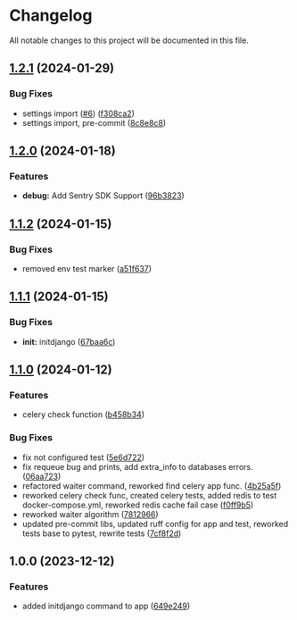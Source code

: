 # Changelog

All notable changes to this project will be documented in this file.

## [1.2.1](https://github.com/djangoheads/djangoheads/compare/v1.2.0...v1.2.1) (2024-01-29)


### Bug Fixes

* settings import ([#6](https://github.com/djangoheads/djangoheads/issues/6)) ([f308ca2](https://github.com/djangoheads/djangoheads/commit/f308ca2d9e833c77889cff2c8364ed1bc03b41a0))
* settings import, pre-commit ([8c8e8c8](https://github.com/djangoheads/djangoheads/commit/8c8e8c82fbadaef397da606f07d66ce3610fe8e8))

## [1.2.0](https://github.com/djangoheads/djangoheads/compare/v1.1.2...v1.2.0) (2024-01-18)


### Features

* **debug:** Add Sentry SDK Support ([96b3823](https://github.com/djangoheads/djangoheads/commit/96b38230b4e468dcd4cf4fd5a15482695de6bac6))

## [1.1.2](https://github.com/djangoheads/djangoheads/compare/v1.1.1...v1.1.2) (2024-01-15)


### Bug Fixes

* removed env test marker ([a51f637](https://github.com/djangoheads/djangoheads/commit/a51f637972733aaa4a2f63e476c41b63eaa659b4))

## [1.1.1](https://github.com/djangoheads/djangoheads/compare/v1.1.0...v1.1.1) (2024-01-15)


### Bug Fixes

* **init:** initdjango ([67baa6c](https://github.com/djangoheads/djangoheads/commit/67baa6c81d93310da629bdeeba774cfc459f47cb))

## [1.1.0](https://github.com/djangoheads/djangoheads/compare/v1.0.0...v1.1.0) (2024-01-12)


### Features

* celery check function ([b458b34](https://github.com/djangoheads/djangoheads/commit/b458b34468de4daf19db606feb7bf5d041e72cbc))


### Bug Fixes

* fix not configured test ([5e6d722](https://github.com/djangoheads/djangoheads/commit/5e6d72275018c4068d6874851264d80d56fb0bff))
* fix requeue bug and prints, add extra_info to databases errors. ([06aa723](https://github.com/djangoheads/djangoheads/commit/06aa723ee80a69321cdcc2a2260a347ba2783203))
* refactored waiter command, reworked find celery app func. ([4b25a5f](https://github.com/djangoheads/djangoheads/commit/4b25a5fd51374155b29a805757bb80f4eaa7c654))
* reworked celery check func, created celery tests, added redis to test docker-compose.yml, reworked redis cache fail case ([f0ff9b5](https://github.com/djangoheads/djangoheads/commit/f0ff9b5c2f54de5c1d31590da38638ed60fa122b))
* reworked waiter algorithm ([7812966](https://github.com/djangoheads/djangoheads/commit/78129664aff5c9cc814e1e22c6ef1fc958107188))
* updated pre-commit libs, updated ruff config for app and test, reworked tests base to pytest, rewrite tests ([7cf8f2d](https://github.com/djangoheads/djangoheads/commit/7cf8f2dec3781e9eba12ecd2ba6d9ee8674c8b16))

## 1.0.0 (2023-12-12)

### Features

* added initdjango command to
  app ([649e249](https://github.com/djangoheads/djangoheads/commit/649e249230d84aea1f80dfc43b398ee1e369862c))
